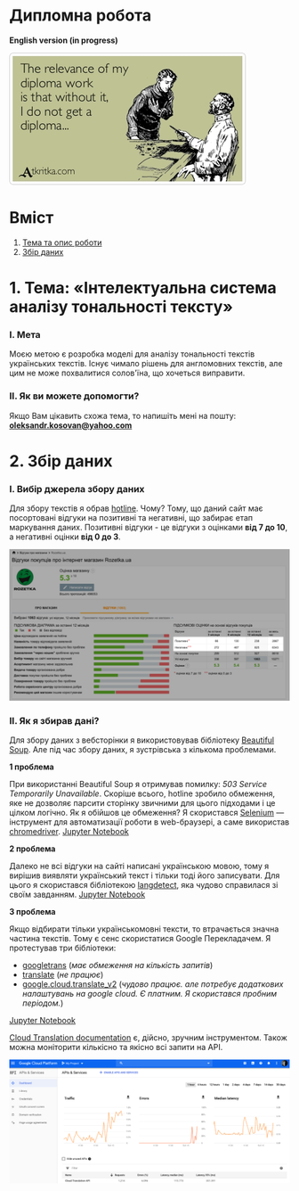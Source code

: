 # Дипломна робота

**English version (in progress)**

![img](https://github.com/OleksandrKosovan/sentiment-analysis-uk/blob/master/00-img/diploma-work.jpg?raw=true)

# Вміст

1. [Тема та опис роботи](#1-%D1%82%D0%B5%D0%BC%D0%B0-%D1%96%D0%BD%D1%82%D0%B5%D0%BB%D0%B5%D0%BA%D1%82%D1%83%D0%B0%D0%BB%D1%8C%D0%BD%D0%B0-%D1%81%D0%B8%D1%81%D1%82%D0%B5%D0%BC%D0%B0-%D0%B0%D0%BD%D0%B0%D0%BB%D1%96%D0%B7%D1%83-%D1%82%D0%BE%D0%BD%D0%B0%D0%BB%D1%8C%D0%BD%D0%BE%D1%81%D1%82%D1%96-%D1%82%D0%B5%D0%BA%D1%81%D1%82%D1%83)
2. [Збір даних](#2-%D0%B7%D0%B1%D1%96%D1%80-%D0%B4%D0%B0%D0%BD%D0%B8%D1%85)

# 1. Тема: «Інтелектуальна система аналізу тональності тексту» 

### I. Мета

Моєю метою є розробка моделі для аналізу тональності текстів українських текстів. Існує чимало рішень для англомовних текстів, але цим не може похвалитися солов'їна, що хочеться виправити.

### II. Як ви можете допомогти?

Якщо Вам цікавить схожа тема, то напишіть мені на пошту: **oleksandr.kosovan@yahoo.com**


# 2. Збір даних

### I. Вибір джерела збору даних

Для збору текстів я обрав [hotline](https://hotline.ua/reviews/yp/). Чому? Тому, що даний сайт має посортовані відгуки на позитивні та негативні, що забирає етап маркування даних. Позитивні відгуки - це відгуки з оцінками  **від 7 до 10**, а негативні оцінки **від 0 до 3**.

![screen reviews](https://github.com/OleksandrKosovan/sentiment-analysis-uk/blob/master/00-img/screen-rozetka.png?raw=true)

### ІІ. Як я збирав дані?

Для збору даних з вебсторінки я використовував бібліотеку [Beautiful Soup](https://en.wikipedia.org/wiki/Beautiful_Soup_(HTML_parser)). Але під час збору даних, я зустрівська з кількома проблемами.

**1 проблема** 

При використанні Beautiful Soup я отримував помилку: *503 Service Temporarily Unavailable*. Скоріше всього, hotline зробило обмеження, яке не дозволяє парсити сторінку звичними для цього підходами і це цілком логічно. Як я обійшов це обмеження? Я скористався [Selenium](https://selenium-python.readthedocs.io/) — інструмент для автоматизації роботи в web-браузері,  а саме використав [chromedriver](https://selenium-python.readthedocs.io/api.html#module-selenium.webdriver.chrome.webdriver). [Jupyter Notebook](https://github.com/OleksandrKosovan/sentiment-analysis-uk/blob/master/02-data-collections/02-scraping-test.ipynb)

**2 проблема**

Далеко не всі відгуки на сайті написані українською мовою, тому я вирішив виявляти український текст і тільки тоді його записувати. Для цього я скористався бібліотекою [langdetect](https://pypi.org/project/langdetect/), яка чудово справилася зі своїм завданням. [Jupyter Notebook](https://github.com/OleksandrKosovan/sentiment-analysis-uk/blob/master/02-data-collections/01-langdetect-test.ipynb)

**3 проблема**

Якщо відбирати тільки українськомовні тексти, то втрачається значна частина текстів. Тому є сенс скористатися Google Перекладачем. Я протестував три бібліотеки:

- [googletrans](https://pypi.org/project/googletrans/) (*має обмеження на кількість запитів*)
- [translate](https://pypi.org/project/translate/) (*не працює*)
- [google.cloud.translate_v2](https://pypi.org/project/google-cloud-translate/) (*чудово працює. але потребує додаткових налаштувань на google cloud. Є платним. Я скористався пробним періодом.*)

[Jupyter Notebook](https://github.com/OleksandrKosovan/sentiment-analysis-uk/blob/master/02-data-collections/01-langdetect-test.ipynb)

[Cloud Translation documentation](https://cloud.google.com/translate/docs) є, дійсно, зручним інструментом. Також можна моніторити кількісно та якісно всі запити на API.

![api](https://github.com/OleksandrKosovan/sentiment-analysis-uk/blob/master/00-img/api-screen.png?raw=true)



